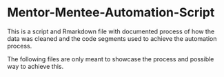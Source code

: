 # Mentor-Mentee-Automation-Script
This is a script and Rmarkdown file with documented process of how the data was cleaned and the code segments used to achieve the automation process.

The following files are only meant to showcase the process and possible way to achieve this.
